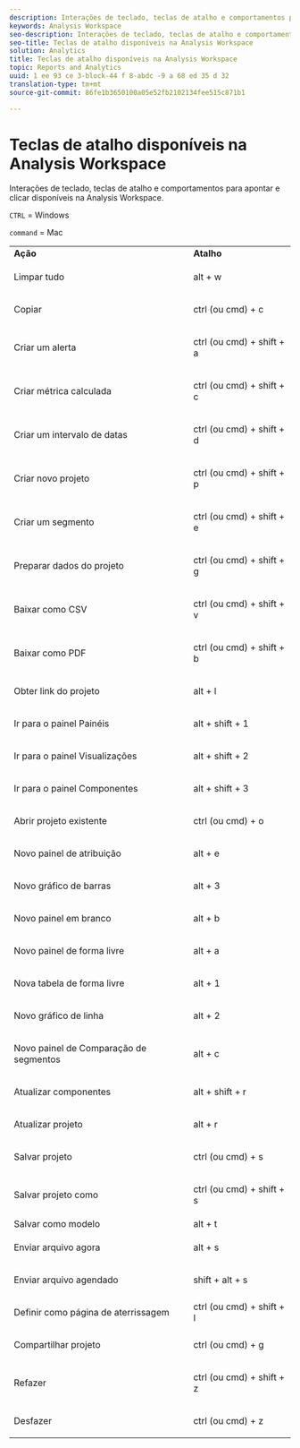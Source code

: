 ```yaml
---
description: Interações de teclado, teclas de atalho e comportamentos para apontar e clicar disponíveis na Analysis Workspace.
keywords: Analysis Workspace
seo-description: Interações de teclado, teclas de atalho e comportamentos para apontar e clicar disponíveis na Analysis Workspace.
seo-title: Teclas de atalho disponíveis na Analysis Workspace
solution: Analytics
title: Teclas de atalho disponíveis na Analysis Workspace
topic: Reports and Analytics
uuid: 1 ee 93 ce 3-block-44 f 8-abdc -9 a 68 ed 35 d 32
translation-type: tm+mt
source-git-commit: 86fe1b3650100a05e52fb2102134fee515c871b1

---
```



# Teclas de atalho disponíveis na Analysis Workspace

Interações de teclado, teclas de atalho e comportamentos para apontar e clicar disponíveis na Analysis Workspace.

`CTRL` = Windows

`command` = Mac

<table id="table_01F961F4F7E644E682B8A95B44F14FEE"> 
 <tbody> 
  <tr> 
   <td> <b> Ação</b> </td> 
   <td> <b> Atalho</b> </td> 
  </tr> 
  <tr> 
   <td colname="col1"> <p>Limpar tudo </p> </td> 
   <td colname="col2"> <p>alt + w </p> </td> 
  </tr> 
  <tr> 
   <td colname="col1"> <p>Copiar </p> </td> 
   <td colname="col2"> <p>ctrl (ou cmd) + c </p> </td> 
  </tr> 
  <tr> 
   <td colname="col1"> <p>Criar um alerta </p> </td> 
   <td colname="col2"> <p>ctrl (ou cmd) + shift + a </p> </td> 
  </tr> 
  <tr> 
   <td> <p> Criar métrica calculada </p> </td> 
   <td> <p> ctrl (ou cmd) + shift + c </p> </td> 
  </tr> 
  <tr> 
   <td colname="col1"> <p> Criar um intervalo de datas </p> </td> 
   <td colname="col2"> <p> ctrl (ou cmd) + shift + d </p> </td> 
  </tr> 
  <tr> 
   <td colname="col1"> <p> Criar novo projeto </p> </td> 
   <td colname="col2"> <p> ctrl (ou cmd) + shift + p </p> </td> 
  </tr> 
  <tr> 
   <td colname="col1"> <p> Criar um segmento </p> </td> 
   <td colname="col2"> <p> ctrl (ou cmd) + shift + e </p> </td> 
  </tr> 
  <tr> 
   <td colname="col1"> <p>Preparar dados do projeto </p> </td> 
   <td colname="col2"> <p>ctrl (ou cmd) + shift + g </p> </td> 
  </tr> 
  <tr> 
   <td colname="col1"> <p> Baixar como CSV </p> </td> 
   <td colname="col2"> <p>ctrl (ou cmd) + shift + v </p> </td> 
  </tr> 
  <tr> 
   <td colname="col1"> <p>Baixar como PDF </p> </td> 
   <td colname="col2"> <p>ctrl (ou cmd) + shift + b </p> </td> 
  </tr> 
  <tr> 
   <td colname="col1"> <p>Obter link do projeto </p> </td> 
   <td colname="col2"> <p>alt + l </p> </td> 
  </tr> 
  <tr> 
   <td colname="col1"> <p>Ir para o painel Painéis </p> </td> 
   <td colname="col2"> <p>alt + shift + 1 </p> </td> 
  </tr> 
  <tr> 
   <td colname="col1"> <p>Ir para o painel Visualizações </p> </td> 
   <td colname="col2"> <p>alt + shift + 2 </p> </td> 
  </tr> 
  <tr> 
   <td colname="col1"> <p>Ir para o painel Componentes </p> </td> 
   <td colname="col2"> <p>alt + shift + 3 </p> </td> 
  </tr> 
  <tr> 
   <td> <p> Abrir projeto existente </p> </td> 
   <td> <p> ctrl (ou cmd) + o </p> </td> 
  </tr> 
  <tr> 
   <td colname="col1"> <p>Novo painel de atribuição </p> </td> 
   <td colname="col2"> <p>alt + e </p> </td> 
  </tr> 
  <tr> 
   <td colname="col1"> <p>Novo gráfico de barras </p> </td> 
   <td colname="col2"> <p>alt + 3 </p> </td> 
  </tr> 
  <tr> 
   <td colname="col1"> <p>Novo painel em branco </p> </td> 
   <td colname="col2"> <p>alt + b </p> </td> 
  </tr> 
  <tr> 
   <td colname="col1"> <p>Novo painel de forma livre </p> </td> 
   <td colname="col2"> <p>alt + a </p> </td> 
  </tr> 
  <tr> 
   <td colname="col1"> <p>Nova tabela de forma livre </p> </td> 
   <td colname="col2"> <p>alt + 1 </p> </td> 
  </tr> 
  <tr> 
   <td colname="col1"> <p>Novo gráfico de linha </p> </td> 
   <td colname="col2"> <p>alt + 2 </p> </td> 
  </tr> 
  <tr> 
   <td colname="col1"> <p> Novo painel de Comparação de segmentos </p> </td> 
   <td colname="col2"> <p>alt + c </p> </td> 
  </tr> 
  <tr> 
   <td colname="col1"> <p>Atualizar componentes </p> </td> 
   <td colname="col2"> <p>alt + shift + r </p> </td> 
  </tr> 
  <tr> 
   <td colname="col1"> <p>Atualizar projeto </p> </td> 
   <td colname="col2"> <p>alt + r </p> </td> 
  </tr> 
  <tr> 
   <td> <p> Salvar projeto </p> </td> 
   <td> <p> ctrl (ou cmd) + s </p> </td> 
  </tr> 
  <tr> 
   <td> <p> Salvar projeto como </p> </td> 
   <td> <p> ctrl (ou cmd) + shift + s </p> </td> 
  </tr> 
  <tr> 
   <td colname="col1"> Salvar como modelo </td> 
   <td colname="col2"> alt + t </td> 
  </tr> 
  <tr> 
   <td colname="col1"> <p>Enviar arquivo agora </p> </td> 
   <td colname="col2"> <p>alt + s </p> </td> 
  </tr> 
  <tr> 
   <td> <p> Enviar arquivo agendado </p> </td> 
   <td> <p>shift + alt + s </p> </td> 
  </tr> 
  <tr> 
   <td colname="col1"> <p>Definir como página de aterrissagem </p> </td> 
   <td colname="col2"> ctrl (ou cmd) + shift + l </td> 
  </tr> 
  <tr> 
   <td> <p> Compartilhar projeto </p> </td> 
   <td> <p> ctrl (ou cmd) + g </p> </td> 
  </tr> 
  <tr> 
   <td colname="col1"> <p>Refazer </p> </td> 
   <td colname="col2"> <p>ctrl (ou cmd) + shift + z </p> </td> 
  </tr> 
  <tr> 
   <td> <p>Desfazer </p> </td> 
   <td> <p>ctrl (ou cmd) + z </p> </td> 
  </tr> 
 </tbody> 
</table>

